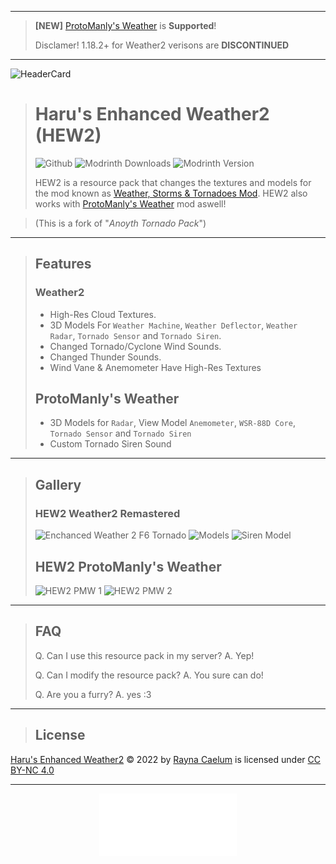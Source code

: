 ***

> **[NEW]** [ProtoManly's Weather](https://modrinth.com/mod/protomanlys-weather) is **Supported**!
>
> Disclamer! 1.18.2+ for Weather2 verisons are **DISCONTINUED**

***

![HeaderCard](https://cdn.modrinth.com/data/cached_images/3765406a547d83d1d4097719c51acef6a1e47685.png)


> # Haru's Enhanced Weather2 (HEW2) 
> ![Github](https://img.shields.io/badge/github-Haru3S-b4befe?colorA=363a4f&style=for-the-badge&logo=github&logoColor=cad3f5&labelColor=363a4f&link=github.com%2FHaru3S)
 ![Modrinth Downloads](https://img.shields.io/modrinth/dt/NkEN8mqj?colorA=363a4f&color=a6e3a1&logo=Modrinth&logoColor=cad3f5&style=for-the-badge) ![Modrinth Version](https://img.shields.io/modrinth/v/NkEN8mqj?colorA=363a4f&color=a6e3a1&logo=Modrinth&logoColor=cad3f5&style=for-the-badge)
>
> HEW2 is a resource pack that changes the textures and models for the mod known as [Weather, Storms & Tornadoes Mod](https://www.curseforge.com/minecraft/mc-mods/weather-storms-tornadoes).
> HEW2 also works with [ProtoManly's Weather](https://modrinth.com/mod/protomanlys-weather) mod aswell!

> (This is a fork of "_Anoyth Tornado Pack_")

***
> ## Features
> ### Weather2
 > - High-Res Cloud Textures.
 > - 3D Models For `Weather Machine`, `Weather Deflector`, `Weather Radar`, `Tornado Sensor` and `Tornado Siren`.
 > - Changed Tornado/Cyclone Wind Sounds.
 > - Changed Thunder Sounds.
> - Wind Vane & Anemometer Have High-Res Textures
>
> ## ProtoManly's Weather
> - 3D Models for `Radar`, View Model `Anemometer`, `WSR-88D Core`, `Tornado Sensor` and `Tornado Siren`
> - Custom Tornado Siren Sound

***
> ## Gallery
> ### HEW2 Weather2 Remastered
> ![Enchanced Weather 2 F6 Tornado](https://cdn.modrinth.com/data/NkEN8mqj/images/44cdb2d3f33a65606cfe423a6126cc02821453bc.png)
> ![Models](https://cdn.modrinth.com/data/NkEN8mqj/images/9f261ca2e5e66fd54ef1ff57cd3615d503138532.png)
> ![Siren Model](https://cdn.modrinth.com/data/NkEN8mqj/images/7aa40adb28db04c1d6d10031fe7200c48249f8ff.png)
>
> ## HEW2 ProtoManly's Weather
> ![HEW2 PMW 1](https://cdn.modrinth.com/data/NkEN8mqj/images/ee06af081430cbdd8a4a03ea7b91b7988084dc43.png)
> ![HEW2 PMW 2](https://cdn.modrinth.com/data/NkEN8mqj/images/36e40e45990b3743d881b92ec4d5ef1dca7a9180.png)

***
> ## FAQ
> 
> Q. Can I use this resource pack in my server?
> A. Yep!
> 
> Q. Can I modify the resource pack?
> A. You sure can do!
>
> Q. Are you a furry?
> A. yes :3

***

> ## License
<a href="https://github.com/Haru3S/hew2">Haru's Enhanced Weather2</a> © 2022 by <a href="https://creativecommons.org">Rayna Caelum</a> is licensed under <a href="https://creativecommons.org/licenses/by-nc/4.0/">CC BY-NC 4.0</a>

***

<div align="center">
<picture>
  <source media="(prefers-color-scheme: dark)" srcset="https://raw.githubusercontent.com/Haru3S/hew2/refs/heads/main/.github/icons/H3S%20Logo%20Solid_White.svg" height="100">
  <source media="(prefers-color-scheme: light)" srcset="https://raw.githubusercontent.com/Haru3S/hew2/refs/heads/main/.github/icons/H3S%20Logo%20Solid_Black.svg" height="100">
  <img alt="Fallback image description" src="https://raw.githubusercontent.com/Haru3S/hew2/refs/heads/main/.github/icons/H3S%20Logo%20Solid_White.svg" height="100"/>
</picture>
</div>
